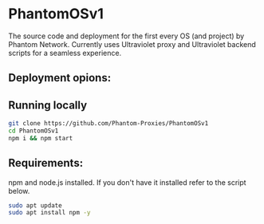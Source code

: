 # PhantomOSv1
The source code and deployment for the first every OS (and project) by Phantom Network.
Currently uses Ultraviolet proxy and Ultraviolet backend scripts for a seamless experience.

## Deployment opions:

## Running locally

```sh
git clone https://github.com/Phantom-Proxies/PhantomOSv1
cd PhantomOSv1
npm i && npm start
```
## Requirements:
npm and node.js installed. If you don't have it installed refer to the script below.

```sh
sudo apt update
sudo apt install npm -y
```
